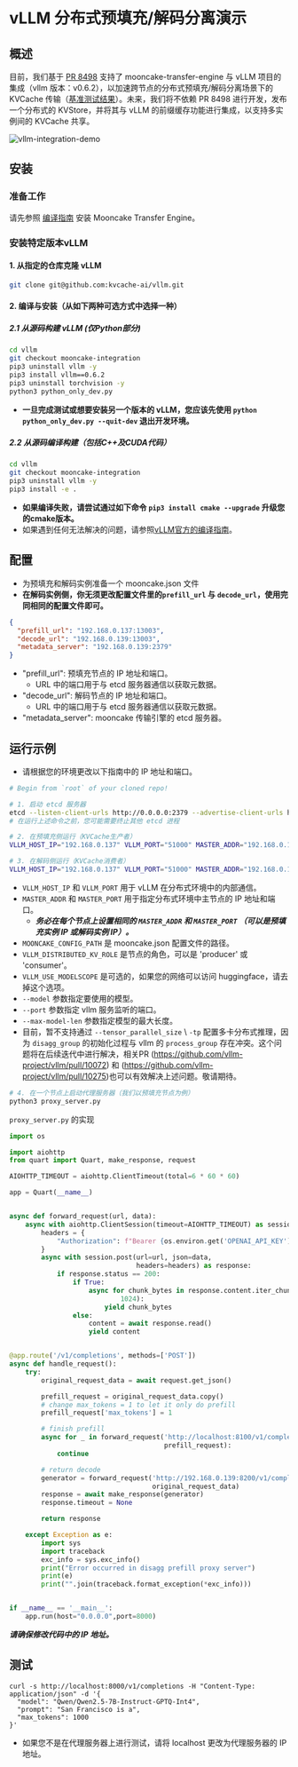 # vLLM 分布式预填充/解码分离演示

## 概述
目前，我们基于 [PR 8498](https://github.com/vllm-project/vllm/pull/8498) 支持了 mooncake-transfer-engine 与 vLLM 项目的集成（vllm 版本：v0.6.2），以加速跨节点的分布式预填充/解码分离场景下的 KVCache 传输（[基准测试结果](../en/vllm-benchmark-results.md)）。未来，我们将不依赖 PR 8498 进行开发，发布一个分布式的 KVStore，并将其与 vLLM 的前缀缓存功能进行集成，以支持多实例间的 KVCache 共享。

![vllm-integration-demo](../../image/vllm-integration-demo.gif)

## 安装
### 准备工作
请先参照 [编译指南](build.md) 安装 Mooncake Transfer Engine。

### 安装特定版本vLLM
#### 1. 从指定的仓库克隆 vLLM
```bash
git clone git@github.com:kvcache-ai/vllm.git
```
#### 2. 编译与安装（从如下两种可选方式中选择一种）
##### 2.1 从源码构建 vLLM (仅Python部分)
```bash
cd vllm
git checkout mooncake-integration
pip3 uninstall vllm -y
pip3 install vllm==0.6.2
pip3 uninstall torchvision -y
python3 python_only_dev.py
```
 - **一旦完成测试或想要安装另一个版本的 vLLM，您应该先使用 `python python_only_dev.py --quit-dev` 退出开发环境。**

##### 2.2 从源码编译构建（包括C++及CUDA代码）
```bash
cd vllm
git checkout mooncake-integration
pip3 uninstall vllm -y
pip3 install -e .
```
 - **如果编译失败，请尝试通过如下命令 `pip3 install cmake --upgrade` 升级您的cmake版本。**
 - 如果遇到任何无法解决的问题，请参照[vLLM官方的编译指南](https://docs.vllm.ai/en/v0.6.4.post1/getting_started/installation.html#install-the-latest-code)。

## 配置

- 为预填充和解码实例准备一个 mooncake.json 文件
- **在解码实例侧，你无须更改配置文件里的`prefill_url` 与 `decode_url`，使用完同相同的配置文件即可。**

```json
{
  "prefill_url": "192.168.0.137:13003",
  "decode_url": "192.168.0.139:13003",
  "metadata_server": "192.168.0.139:2379"
}
```
- "prefill_url": 预填充节点的 IP 地址和端口。
  - URL 中的端口用于与 etcd 服务器通信以获取元数据。
- "decode_url": 解码节点的 IP 地址和端口。
  - URL 中的端口用于与 etcd 服务器通信以获取元数据。
- "metadata_server": mooncake 传输引擎的 etcd 服务器。

## 运行示例
 - 请根据您的环境更改以下指南中的 IP 地址和端口。
```bash
# Begin from `root` of your cloned repo!

# 1. 启动 etcd 服务器
etcd --listen-client-urls http://0.0.0.0:2379 --advertise-client-urls http://localhost:2379
# 在运行上述命令之前，您可能需要终止其他 etcd 进程

# 2. 在预填充侧运行（KVCache生产者）
VLLM_HOST_IP="192.168.0.137" VLLM_PORT="51000" MASTER_ADDR="192.168.0.137" MASTER_PORT="54324" MOONCAKE_CONFIG_PATH=./mooncake.json VLLM_DISTRIBUTED_KV_ROLE=producer VLLM_USE_MODELSCOPE=True python3 -m vllm.entrypoints.openai.api_server --model Qwen/Qwen2.5-7B-Instruct-GPTQ-Int4 --port 8100 --max-model-len 10000 --gpu-memory-utilization 0.95

# 3. 在解码侧运行（KVCache消费者）
VLLM_HOST_IP="192.168.0.137" VLLM_PORT="51000" MASTER_ADDR="192.168.0.137" MASTER_PORT="54324" MOONCAKE_CONFIG_PATH=./mooncake.json VLLM_DISTRIBUTED_KV_ROLE=consumer VLLM_USE_MODELSCOPE=True python3 -m vllm.entrypoints.openai.api_server --model Qwen/Qwen2.5-7B-Instruct-GPTQ-Int4 --port 8200 --max-model-len 10000 --gpu-memory-utilization 0.95
```

- `VLLM_HOST_IP` 和 `VLLM_PORT` 用于 vLLM 在分布式环境中的内部通信。
- `MASTER_ADDR` 和 `MASTER_PORT` 用于指定分布式环境中主节点的 IP 地址和端口。
  - **_务必在每个节点上设置相同的 `MASTER_ADDR` 和 `MASTER_PORT` （可以是预填充实例 IP 或解码实例 IP）。_**
- `MOONCAKE_CONFIG_PATH` 是 mooncake.json 配置文件的路径。
- `VLLM_DISTRIBUTED_KV_ROLE` 是节点的角色，可以是 'producer' 或 'consumer'。
- `VLLM_USE_MODELSCOPE` 是可选的，如果您的网络可以访问 huggingface，请去掉这个选项。
- `--model` 参数指定要使用的模型。
- `--port` 参数指定 vllm 服务监听的端口。
- `--max-model-len` 参数指定模型的最大长度。
- 目前，暂不支持通过 `--tensor_parallel_size` \ `-tp` 配置多卡分布式推理，因为 `disagg_group` 的初始化过程与 vllm 的 `process_group` 存在冲突。这个问题将在后续迭代中进行解决，相关PR (https://github.com/vllm-project/vllm/pull/10072) 和 (https://github.com/vllm-project/vllm/pull/10275)也可以有效解决上述问题。敬请期待。
```bash
# 4. 在一个节点上启动代理服务器（我们以预填充节点为例）
python3 proxy_server.py
```
`proxy_server.py` 的实现
```python
import os

import aiohttp
from quart import Quart, make_response, request

AIOHTTP_TIMEOUT = aiohttp.ClientTimeout(total=6 * 60 * 60)

app = Quart(__name__)


async def forward_request(url, data):
    async with aiohttp.ClientSession(timeout=AIOHTTP_TIMEOUT) as session:
        headers = {
            "Authorization": f"Bearer {os.environ.get('OPENAI_API_KEY')}"
        }
        async with session.post(url=url, json=data,
                                headers=headers) as response:
            if response.status == 200:
                if True:
                    async for chunk_bytes in response.content.iter_chunked(
                            1024):
                        yield chunk_bytes
                else:
                    content = await response.read()
                    yield content


@app.route('/v1/completions', methods=['POST'])
async def handle_request():
    try:
        original_request_data = await request.get_json()

        prefill_request = original_request_data.copy()
        # change max_tokens = 1 to let it only do prefill
        prefill_request['max_tokens'] = 1

        # finish prefill
        async for _ in forward_request('http://localhost:8100/v1/completions',
                                       prefill_request):
            continue

        # return decode
        generator = forward_request('http://192.168.0.139:8200/v1/completions', # Be sure to change the IP address for your machine
                                    original_request_data)
        response = await make_response(generator)
        response.timeout = None

        return response

    except Exception as e:
        import sys
        import traceback
        exc_info = sys.exc_info()
        print("Error occurred in disagg prefill proxy server")
        print(e)
        print("".join(traceback.format_exception(*exc_info)))


if __name__ == '__main__':
    app.run(host="0.0.0.0",port=8000)
```

**_请确保修改代码中的 IP 地址。_**


## 测试
```
curl -s http://localhost:8000/v1/completions -H "Content-Type: application/json" -d '{
  "model": "Qwen/Qwen2.5-7B-Instruct-GPTQ-Int4",
  "prompt": "San Francisco is a",
  "max_tokens": 1000
}'
```
- 如果您不是在代理服务器上进行测试，请将 localhost 更改为代理服务器的 IP 地址。
